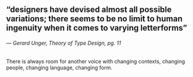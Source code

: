 <a name="unger01"></a>

## “designers have devised almost all possible variations; there seems to be no limit to human ingenuity when it comes to varying letterforms”
###### — Gerard Unger, *Theory of Type Design*, pg. 11

There is always room for another voice with changing contexts, changing people, changing language, changing form.
